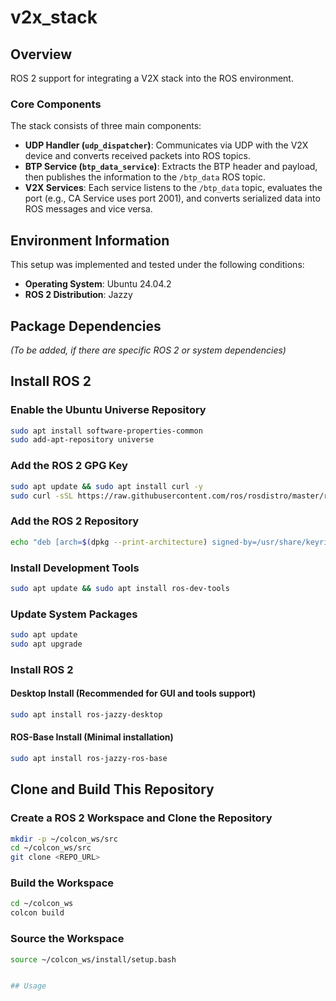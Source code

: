 # v2x_stack

## Overview

ROS 2 support for integrating a V2X stack into the ROS environment. 

### Core Components

The stack consists of three main components:

- **UDP Handler (`udp_dispatcher`)**: Communicates via UDP with the V2X device and converts received packets into ROS topics.
- **BTP Service (`btp_data_service`)**: Extracts the BTP header and payload, then publishes the information to the `/btp_data` ROS topic.
- **V2X Services**: Each service listens to the `/btp_data` topic, evaluates the port (e.g., CA Service uses port 2001), and converts serialized data into ROS messages and vice versa.

## Environment Information

This setup was implemented and tested under the following conditions:

- **Operating System**: Ubuntu 24.04.2
- **ROS 2 Distribution**: Jazzy

## Package Dependencies

_(To be added, if there are specific ROS 2 or system dependencies)_

## Install ROS 2

### Enable the Ubuntu Universe Repository
```bash
sudo apt install software-properties-common
sudo add-apt-repository universe
```

### Add the ROS 2 GPG Key
```bash
sudo apt update && sudo apt install curl -y
sudo curl -sSL https://raw.githubusercontent.com/ros/rosdistro/master/ros.key -o /usr/share/keyrings/ros-archive-keyring.gpg
```

### Add the ROS 2 Repository
```bash
echo "deb [arch=$(dpkg --print-architecture) signed-by=/usr/share/keyrings/ros-archive-keyring.gpg] http://packages.ros.org/ros2/ubuntu $(. /etc/os-release && echo $UBUNTU_CODENAME) main" | sudo tee /etc/apt/sources.list.d/ros2.list > /dev/null
```

### Install Development Tools
```bash
sudo apt update && sudo apt install ros-dev-tools
```

### Update System Packages
```bash
sudo apt update
sudo apt upgrade
```

### Install ROS 2

#### Desktop Install (Recommended for GUI and tools support)
```bash
sudo apt install ros-jazzy-desktop
```

#### ROS-Base Install (Minimal installation)
```bash
sudo apt install ros-jazzy-ros-base
```

## Clone and Build This Repository

### Create a ROS 2 Workspace and Clone the Repository
```bash
mkdir -p ~/colcon_ws/src
cd ~/colcon_ws/src
git clone <REPO_URL>
```

### Build the Workspace
```bash
cd ~/colcon_ws
colcon build
```

### Source the Workspace
```bash
source ~/colcon_ws/install/setup.bash


## Usage

```

```


